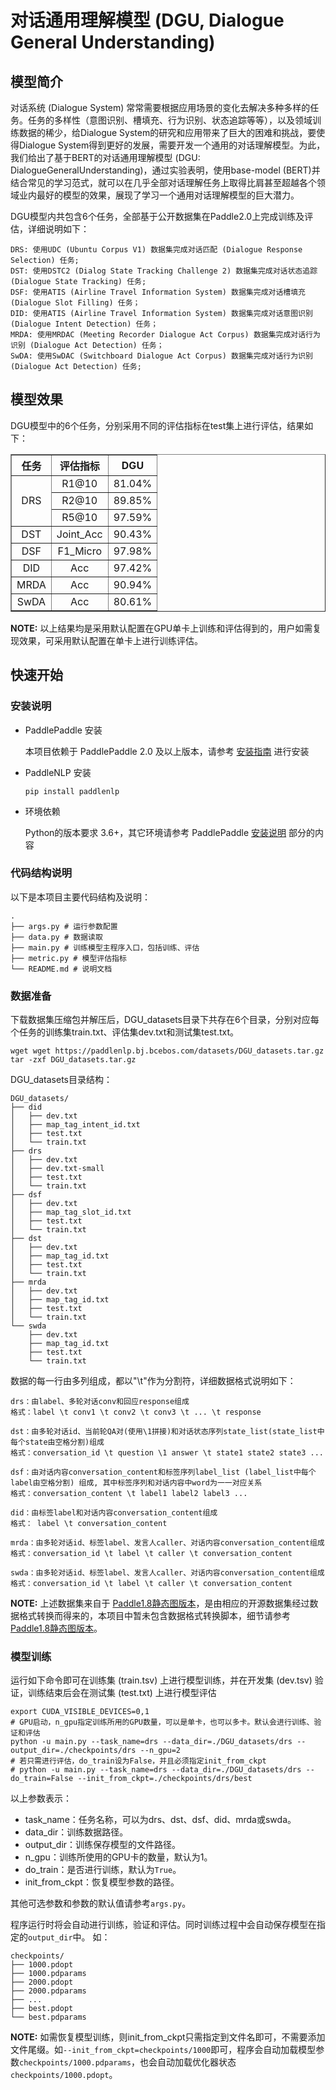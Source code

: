 # 对话通用理解模型 (DGU, Dialogue General Understanding)

## 模型简介

对话系统 (Dialogue System) 常常需要根据应用场景的变化去解决多种多样的任务。任务的多样性（意图识别、槽填充、行为识别、状态追踪等等），以及领域训练数据的稀少，给Dialogue System的研究和应用带来了巨大的困难和挑战，要使得Dialogue System得到更好的发展，需要开发一个通用的对话理解模型。为此，我们给出了基于BERT的对话通用理解模型 (DGU: DialogueGeneralUnderstanding)，通过实验表明，使用base-model (BERT)并结合常见的学习范式，就可以在几乎全部对话理解任务上取得比肩甚至超越各个领域业内最好的模型的效果，展现了学习一个通用对话理解模型的巨大潜力。

DGU模型内共包含6个任务，全部基于公开数据集在Paddle2.0上完成训练及评估，详细说明如下：

```
DRS: 使用UDC (Ubuntu Corpus V1) 数据集完成对话匹配 (Dialogue Response Selection) 任务;
DST: 使用DSTC2 (Dialog State Tracking Challenge 2) 数据集完成对话状态追踪 (Dialogue State Tracking) 任务;
DSF: 使用ATIS (Airline Travel Information System) 数据集完成对话槽填充 (Dialogue Slot Filling) 任务；
DID: 使用ATIS (Airline Travel Information System) 数据集完成对话意图识别 (Dialogue Intent Detection) 任务；
MRDA: 使用MRDAC (Meeting Recorder Dialogue Act Corpus) 数据集完成对话行为识别 (Dialogue Act Detection) 任务；
SwDA: 使用SwDAC (Switchboard Dialogue Act Corpus) 数据集完成对话行为识别 (Dialogue Act Detection) 任务;
```

## 模型效果

DGU模型中的6个任务，分别采用不同的评估指标在test集上进行评估，结果如下：

<table  border="1">
    <tr><th style="text-align:center">任务</th><th style="text-align:center">评估指标</th><th style="text-align:center">DGU</th></tr>
    <tr align="center"><td rowspan="3" style="vertical-align:middle;">DRS</td><td>R1@10</td><td>81.04%</td></tr>
    <tr align="center"><td>R2@10</td><td>89.85%</td></tr>
    <tr align="center"><td>R5@10</td><td>97.59%</td></tr>
    <tr align="center"><td>DST</td><td>Joint_Acc</td><td>90.43%</td></tr>
    <tr align="center"><td>DSF</td><td>F1_Micro</td><td>97.98%</td></tr>
    <tr align="center"><td>DID</td><td>Acc</td><td>97.42%</td></tr>
    <tr align="center"><td>MRDA</td><td>Acc</td><td>90.94%</td></tr>
    <tr align="center"><td>SwDA</td><td>Acc</td><td>80.61%</td></tr>
</table>

**NOTE:** 以上结果均是采用默认配置在GPU单卡上训练和评估得到的，用户如需复现效果，可采用默认配置在单卡上进行训练评估。

## 快速开始

### 安装说明

* PaddlePaddle 安装

   本项目依赖于 PaddlePaddle 2.0 及以上版本，请参考 [安装指南](http://www.paddlepaddle.org/#quick-start) 进行安装

* PaddleNLP 安装

   ```shell
   pip install paddlenlp
   ```

* 环境依赖

   Python的版本要求 3.6+，其它环境请参考 PaddlePaddle [安装说明](https://www.paddlepaddle.org.cn/install/quick/zh/2.0rc-linux-docker) 部分的内容

### 代码结构说明

以下是本项目主要代码结构及说明：

```text
.
├── args.py # 运行参数配置
├── data.py # 数据读取
├── main.py # 训练模型主程序入口，包括训练、评估
├── metric.py # 模型评估指标
└── README.md # 说明文档
```

### 数据准备

下载数据集压缩包并解压后，DGU_datasets目录下共存在6个目录，分别对应每个任务的训练集train.txt、评估集dev.txt和测试集test.txt。

```shell
wget wget https://paddlenlp.bj.bcebos.com/datasets/DGU_datasets.tar.gz
tar -zxf DGU_datasets.tar.gz
```

DGU_datasets目录结构：

```text
DGU_datasets/
├── did
│   ├── dev.txt
│   ├── map_tag_intent_id.txt
│   ├── test.txt
│   └── train.txt
├── drs
│   ├── dev.txt
│   ├── dev.txt-small
│   ├── test.txt
│   └── train.txt
├── dsf
│   ├── dev.txt
│   ├── map_tag_slot_id.txt
│   ├── test.txt
│   └── train.txt
├── dst
│   ├── dev.txt
│   ├── map_tag_id.txt
│   ├── test.txt
│   └── train.txt
├── mrda
│   ├── dev.txt
│   ├── map_tag_id.txt
│   ├── test.txt
│   └── train.txt
└── swda
    ├── dev.txt
    ├── map_tag_id.txt
    ├── test.txt
    └── train.txt
```

数据的每一行由多列组成，都以"\t"作为分割符，详细数据格式说明如下：

```
drs：由label、多轮对话conv和回应response组成
格式：label \t conv1 \t conv2 \t conv3 \t ... \t response

dst：由多轮对话id、当前轮QA对(使用\1拼接)和对话状态序列state_list(state_list中每个state由空格分割)组成
格式：conversation_id \t question \1 answer \t state1 state2 state3 ...

dsf：由对话内容conversation_content和标签序列label_list (label_list中每个label由空格分割) 组成, 其中标签序列和对话内容中word为一一对应关系
格式：conversation_content \t label1 label2 label3 ...

did：由标签label和对话内容conversation_content组成
格式： label \t conversation_content

mrda：由多轮对话id、标签label、发言人caller、对话内容conversation_content组成
格式：conversation_id \t label \t caller \t conversation_content

swda：由多轮对话id、标签label、发言人caller、对话内容conversation_content组成
格式：conversation_id \t label \t caller \t conversation_content
```

**NOTE:** 上述数据集来自于 [Paddle1.8静态图版本](https://github.com/PaddlePaddle/models/tree/release/1.8/PaddleNLP/dialogue_system/dialogue_general_understanding)，是由相应的开源数据集经过数据格式转换而得来的，本项目中暂未包含数据格式转换脚本，细节请参考 [Paddle1.8静态图版本](https://github.com/PaddlePaddle/models/tree/release/1.8/PaddleNLP/dialogue_system/dialogue_general_understanding)。

### 模型训练

运行如下命令即可在训练集 (train.tsv) 上进行模型训练，并在开发集 (dev.tsv) 验证，训练结束后会在测试集 (test.txt) 上进行模型评估

```shell
export CUDA_VISIBLE_DEVICES=0,1
# GPU启动，n_gpu指定训练所用的GPU数量，可以是单卡，也可以多卡。默认会进行训练、验证和评估
python -u main.py --task_name=drs --data_dir=./DGU_datasets/drs --output_dir=./checkpoints/drs --n_gpu=2
# 若只需进行评估，do_train设为False，并且必须指定init_from_ckpt
# python -u main.py --task_name=drs --data_dir=./DGU_datasets/drs --do_train=False --init_from_ckpt=./checkpoints/drs/best
```

以上参数表示：

* task_name：任务名称，可以为drs、dst、dsf、did、mrda或swda。
* data_dir：训练数据路径。
* output_dir：训练保存模型的文件路径。
* n_gpu：训练所使用的GPU卡的数量，默认为1。
* do_train：是否进行训练，默认为`True`。
* init_from_ckpt：恢复模型参数的路径。

其他可选参数和参数的默认值请参考`args.py`。

程序运行时将会自动进行训练，验证和评估。同时训练过程中会自动保存模型在指定的`output_dir`中。
如：
```text
checkpoints/
├── 1000.pdopt
├── 1000.pdparams
├── 2000.pdopt
├── 2000.pdparams
├── ...
├── best.pdopt
└── best.pdparams
```

**NOTE:** 如需恢复模型训练，则init_from_ckpt只需指定到文件名即可，不需要添加文件尾缀。如`--init_from_ckpt=checkpoints/1000`即可，程序会自动加载模型参数`checkpoints/1000.pdparams`，也会自动加载优化器状态`checkpoints/1000.pdopt`。
